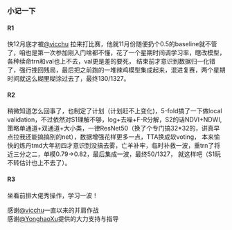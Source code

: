 ### 小记一下
#### R1
快12月底才被[@vicchu](https://github.com/vicchu/) 拉来打比赛，他就11月份随便扔个0.5的baseline就不管了，咱也是第一次参加刚入门啥都不懂，花了一个星期时间调学习率，瞎改模型，各种续命trn和val也上不去，val更是差的要死，
结束前才意识到数据归一化错了，强行挽回残局，最后把之前跑的一堆辣鸡模型集成起来，混进复赛，两个星期时间就这么糊里糊涂过去了，最终130/1327。
#### R2
稍微知道怎么回事了，也制定了计划（计划赶不上变化)，5-fold搞了一下做local validation，不过依然对S1理解不够，log+去噪+F-R分解，S2的话NDVI+NDWI, 
策略单通道+双通道+大小类，一律ResNet50（换了个专门搞32*32的，讲真早点拉我还能搞搞别的net），数据增强花样更多一点，TTA换成软voting，
本来愉快的炼丹tmd大年初四才意识到没搞去雾，亡羊补牢，临时补救一波，重trn了将近三分之二，单模0.79->0.82，最后集成一波，最终50/1327，
就这样吧（S1玩不转估计也上不去了）。
#### R3
坐看前排大佬秀操作，学习一波！


感谢[@vicchu](https://github.com/vicchu/)一直以来的并肩作战  
感谢[@YonghaoXu](https://github.com/YonghaoXu)提供的大力支持与指导
